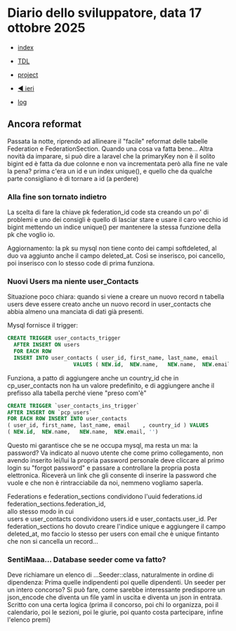 # Diario dello sviluppatore, data 17 ottobre 2025

* [index](../index.md)

* [TDL](../TDL.md)
* [project](https://github.com/users/mrai64/projects/1)
* [◀️ ieri](./2025-10-16_IT.md)
* [log](/storage/logs/laravel.log)

## Ancora reformat

Passata la notte, riprendo ad allineare il "facile" reformat delle tabelle
Federation e FederationSection. Quando una cosa va fatta bene...
Altra novità da imparare, si può dire a laravel che la primaryKey
non è il solito bigint ed è fatta da due colonne e non va incrementata
però alla fine ne vale la pena?
prima c'era un id e un index unique(),
e quello che da qualche parte consigliano è di tornare a id (a perdere)

### Alla fine son tornato indietro

La scelta di fare la chiave pk federation_id code sta creando
un po' di problemi e uno dei consigli è quello di lasciar stare
e usare il caro vecchio id bigint mettendo un indice
unique() per mantenere la stessa funzione della pk che voglio io.

Aggiornamento: la pk su mysql non tiene conto dei campi softdeleted,
al duo va aggiunto anche il campo deleted_at. Così se inserisco,
poi cancello, poi inserisco con lo stesso code di prima funziona.

### Nuovi Users ma niente user_Contacts

Situazione poco chiara: quando si viene a creare un
nuovo record n tabella users deve essere creato anche un nuovo record
in user_contacts che abbia almeno una manciata di dati già presenti.

Mysql fornisce il trigger:

```sql
CREATE TRIGGER user_contacts_trigger
  AFTER INSERT ON users
  FOR EACH ROW 
  INSERT INTO user_contacts ( user_id, first_name, last_name, email    ) 
                     VALUES ( NEW.id,  NEW.name,   NEW.name,  NEW.email);

```

Funziona, a patto di aggiungere anche un country_id che in cp_user_contacts non
ha un valore predefinito, e di aggiungere anche il prefisso alla tabella perché
viene "preso com'è"

```sql
CREATE TRIGGER `user_contacts_ins_trigger` 
AFTER INSERT ON `pcp_users` 
FOR EACH ROW INSERT INTO user_contacts 
( user_id, first_name, last_name, email    , country_id ) VALUES 
( NEW.id,  NEW.name,   NEW.name,  NEW.email, '')
```

Questo mi garantisce che se ne occupa mysql, ma resta un ma:
la password? Va indicato al nuovo utente che come primo collegamento,
non avendo inserito lei/lui la propria password personale deve cliccare
al primo login su "forgot password" e passare a controllare
la propria posta elettronica. Riceverà un link che gli consente
di inserire la password che vuole e che non è rintracciabile
da noi, nemmeno vogliamo saperla.

Federations e federation_sections condividono l'uuid federations.id federation_sections.federation_id,  
allo stesso modo in cui  
users e user_contacts condividono users.id e user_contacts.user_id.
Per federation_sections ho dovuto creare l'indice unique e aggiungere il campo deleted_at,
mo faccio lo stesso per users con email che è unique fintanto che non si cancella un record...

### SentiMaaa... Database seeder come va fatto?

Deve richiamare un elenco di ...Seeder::class,
naturalmente in ordine di dipendenza:
Prima quelle indipendenti poi quelle dipendenti.
Un seeder per un intero concorso?
Si può fare, come sarebbe interessante predisporre
un json_encode che diventa un file yaml in uscita e
diventa un json in entrata. Scritto con una certa logica
(prima il concorso, poi chi lo organizza, poi il calendario,
poi le sezioni, poi le giurie, poi quanto costa partecipare,
infine l'elenco premi)

